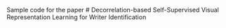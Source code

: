 Sample code for the paper # Decorrelation-based Self-Supervised Visual Representation Learning for Writer
Identification
